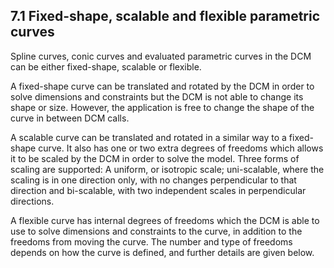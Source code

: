 ## 7.1 Fixed-shape, scalable and flexible parametric curves

Spline curves, conic curves and evaluated parametric curves in the DCM can be either fixed-shape, scalable or flexible.

A fixed-shape curve can be translated and rotated by the DCM in order to solve dimensions and constraints but the DCM is not able to change its shape or size. 
However, the application is free to change the shape of the curve in between DCM calls.

A scalable curve can be translated and rotated in a similar way to a fixed-shape curve. 
It also has one or two extra degrees of freedoms which allows it to be scaled by the DCM in order to solve the model. 
Three forms of scaling are supported: A uniform, or isotropic scale; uni-scalable, where the scaling is in one direction only, with no changes perpendicular to that direction and bi-scalable, with two independent scales in perpendicular directions.

A flexible curve has internal degrees of freedoms which the DCM is able to use to solve dimensions and constraints to the curve, in addition to the freedoms from moving the curve. 
The number and type of freedoms depends on how the curve is defined, and further details are given below.

